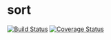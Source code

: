 # sort
[![Build Status](https://travis-ci.org/kotet/sort.svg?branch=master)](https://travis-ci.org/kotet/sort)
[![Coverage Status](https://coveralls.io/repos/github/kotet/sort/badge.svg?branch=master)](https://coveralls.io/github/kotet/sort?branch=master)